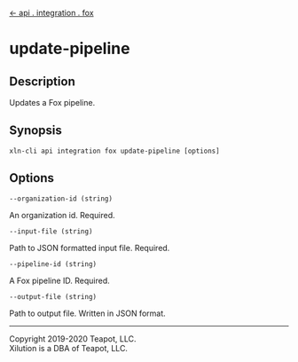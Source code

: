[<- api . integration . fox](index.md)

# update-pipeline

## Description

Updates a Fox pipeline.

## Synopsis

```
xln-cli api integration fox update-pipeline [options]
```

## Options

`--organization-id (string)`

An organization id. Required.

`--input-file (string)`

Path to JSON formatted input file. Required.

`--pipeline-id (string)`

A Fox pipeline ID. Required.

`--output-file (string)`

Path to output file. Written in JSON format.

---

Copyright 2019-2020 Teapot, LLC.  
Xilution is a DBA of Teapot, LLC.
